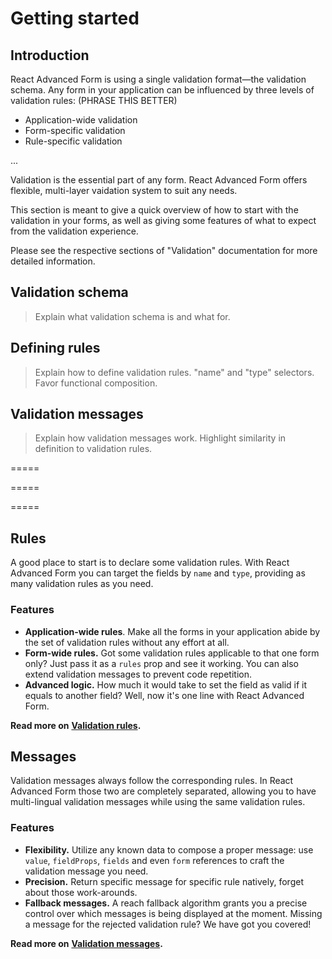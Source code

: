 # Getting started

## Introduction

React Advanced Form is using a single validation format—the validation schema. Any form in your application can be influenced by three levels of validation rules: \(PHRASE THIS BETTER\)

* Application-wide validation
* Form-specific validation
* Rule-specific validation

...

Validation is the essential part of any form. React Advanced Form offers flexible, multi-layer vaidation system to suit any needs.

This section is meant to give a quick overview of how to start with the validation in your forms, as well as giving some features of what to expect from the validation experience.

Please see the respective sections of "Validation" documentation for more detailed information.

## Validation schema

> Explain what validation schema is and what for.

## Defining rules

> Explain how to define validation rules. "name" and "type" selectors. Favor functional composition.



## Validation messages

> Explain how validation messages work. Highlight similarity in definition to validation rules.

=====

=====

=====

## Rules

A good place to start is to declare some validation rules. With React Advanced Form you can target the fields by `name` and `type`, providing as many validation rules as you need.

### Features

* **Application-wide rules**. Make all the forms in your application abide by the set of validation rules without any effort at all.
* **Form-wide rules.** Got some validation rules applicable to that one form only? Just pass it as a `rules` prop and see it working. You can also extend validation messages to prevent code repetition.
* **Advanced logic.** How much it would take to set the field as valid if it equals to another field? Well, now it's one line with React Advanced Form.

**Read more on** [**Validation rules**](rules.md)**.**

## Messages

Validation messages always follow the corresponding rules. In React Advanced Form those two are completely separated, allowing you to have multi-lingual validation messages while using the same validation rules.

### Features

* **Flexibility.** Utilize any known data to compose a proper message: use `value`, `fieldProps`, `fields` and even `form` references to craft the validation message you need.
* **Precision.** Return specific message for specific rule natively, forget about those work-arounds.
* **Fallback messages.** A reach fallback algorithm grants you a precise control over which messages is being displayed at the moment. Missing a message for the rejected validation rule? We have got you covered!

**Read more on** [**Validation messages**](messages.md)**.**

